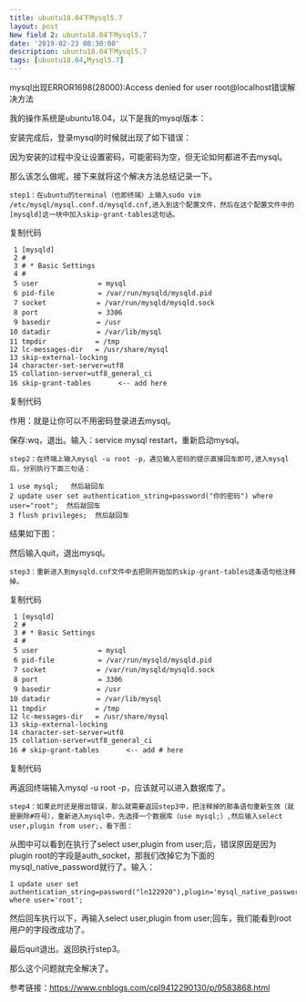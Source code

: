 ```yaml
---
title: ubuntu18.04下Mysql5.7
layout: post
New field 2: ubuntu18.04下Mysql5.7
date: '2019-02-23 08:30:00'
description: ubuntu18.04下Mysql5.7
tags: [ubuntu18.04,Mysql5.7]
---
```

 mysql出现ERROR1698(28000):Access denied for user root@localhost错误解决方法

我的操作系统是ubuntu18.04，以下是我的mysql版本：

安装完成后，登录mysql的时候就出现了如下错误：

因为安装的过程中没让设置密码，可能密码为空，但无论如何都进不去mysql。

那么该怎么做呢，接下来就将这个解决方法总结记录一下。

    step1：在ubuntu的terminal（也即终端）上输入sudo vim /etc/mysql/mysql.conf.d/mysqld.cnf,进入到这个配置文件，然后在这个配置文件中的[mysqld]这一块中加入skip-grant-tables这句话。

复制代码
```
 1 [mysqld]
 2 #
 3 # * Basic Settings
 4 #
 5 user            　 = mysql
 6 pid-file        　 = /var/run/mysqld/mysqld.pid
 7 socket        　　 = /var/run/mysqld/mysqld.sock
 8 port            　 = 3306
 9 basedir        　　= /usr
10 datadir       　　 = /var/lib/mysql
11 tmpdir       　　　= /tmp
12 lc-messages-dir   = /usr/share/mysql
13 skip-external-locking
14 character-set-server=utf8
15 collation-server=utf8_general_ci
16 skip-grant-tables　　　　<-- add here
```
复制代码

作用：就是让你可以不用密码登录进去mysql。

保存:wq，退出。输入：service mysql restart，重新启动mysql。

    step2：在终端上输入mysql -u root -p，遇见输入密码的提示直接回车即可,进入mysql后，分别执行下面三句话：
```
1 use mysql;   然后敲回车
2 update user set authentication_string=password("你的密码") where user="root";  然后敲回车
3 flush privileges;  然后敲回车
```
结果如下图：

然后输入quit，退出mysql。

    step3：重新进入到mysqld.cnf文件中去把刚开始加的skip-grant-tables这条语句给注释掉。

复制代码
```
 1 [mysqld]
 2 #
 3 # * Basic Settings
 4 #
 5 user            　 = mysql
 6 pid-file        　 = /var/run/mysqld/mysqld.pid
 7 socket        　　 = /var/run/mysqld/mysqld.sock
 8 port            　 = 3306
 9 basedir        　　= /usr
10 datadir       　　 = /var/lib/mysql
11 tmpdir       　　　= /tmp
12 lc-messages-dir   = /usr/share/mysql
13 skip-external-locking
14 character-set-server=utf8
15 collation-server=utf8_general_ci
16 # skip-grant-tables　　　　<-- add # here
```
复制代码

再返回终端输入mysql -u root -p，应该就可以进入数据库了。

    step4：如果此时还是报出错误，那么就需要返回step3中，把注释掉的那条语句重新生效（就是删除#符号），重新进入mysql中，先选择一个数据库（use mysql;）,然后输入select user,plugin from user;，看下图：

从图中可以看到在执行了select user,plugin from user;后，错误原因是因为plugin root的字段是auth_socket，那我们改掉它为下面的mysql_native_password就行了。输入：
```
1 update user set authentication_string=password("ln122920"),plugin='mysql_native_password' where user='root';
```
然后回车执行以下，再输入select user,plugin from user;回车，我们能看到root用户的字段改成功了。

最后quit退出。返回执行step3。

那么这个问题就完全解决了。

参考链接：https://www.cnblogs.com/cpl9412290130/p/9583868.html   
